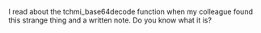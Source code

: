 I read about the tchmi_base64decode function when my colleague found this strange thing and a written note. Do you know what it is?
